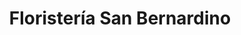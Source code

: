 ---
title: "Floristería San Bernardino"
url: /caracas/floristeria-san-bernardino/
shop: floristería
---